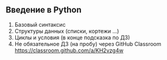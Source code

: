 ## Введение в Python

1. Базовый синтаксис
2. Структуры данных (списки, кортежи ...)
3. Циклы и условия (в конце подсказка по ДЗ)
4. Не обязательное ДЗ (на пробу) через GitHub Classroom https://classroom.github.com/a/KH2vzg4w
